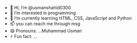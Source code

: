 - 👋 Hi, I’m @usmanshahid0300
- 👀 I’m interested in programming
- 🌱 I’m currently learning HTML, CSS, JavaScript and Python
- 📫 you can reach me through msg
- 😄 Pronouns: ...Muhammad Usman
- ⚡ Fun fact: ...

<!---
usmanshahid0300/usmanshahid0300 is a ✨ special ✨ repository because its `README.md` (this file) appears on your GitHub profile.
You can click the Preview link to take a look at your changes.
--->
